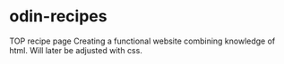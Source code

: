 # odin-recipes
TOP recipe page
Creating a functional website combining knowledge of html.
Will later be adjusted with css.
